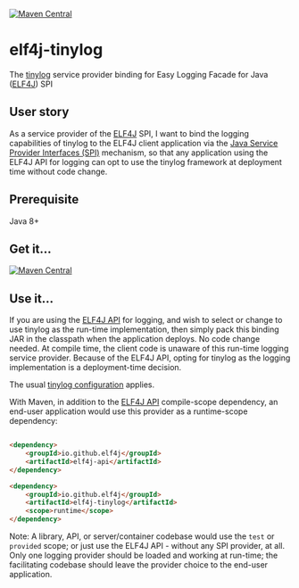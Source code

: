 [![Maven Central](https://img.shields.io/maven-central/v/io.github.elf4j/elf4j-tinylog.svg?label=Maven%20Central)](https://search.maven.org/search?q=g:%22io.github.elf4j%22%20AND%20a:%22elf4j-tinylog%22)

# elf4j-tinylog

The [tinylog](https://tinylog.org/v2/) service provider binding for Easy Logging Facade for
Java ([ELF4J](https://github.com/elf4j/elf4j-api)) SPI

## User story

As a service provider of the [ELF4J](https://github.com/elf4j/elf4j-api) SPI, I want to bind the logging capabilities of
tinylog to the ELF4J client application via
the [Java Service Provider Interfaces (SPI)](https://docs.oracle.com/javase/tutorial/sound/SPI-intro.html) mechanism, so
that any application using the ELF4J API for logging can opt to use the tinylog framework at deployment time without
code change.

## Prerequisite

Java 8+

## Get it...

[![Maven Central](https://img.shields.io/maven-central/v/io.github.elf4j/elf4j-tinylog.svg?label=Maven%20Central)](https://search.maven.org/search?q=g:%22io.github.elf4j%22%20AND%20a:%22elf4j-tinylog%22)

## Use it...

If you are using the [ELF4J API](https://github.com/elf4j/elf4j-api#the-client-api) for logging, and wish to select or
change to use tinylog as the run-time implementation, then simply pack this binding JAR in the classpath when the
application deploys. No code change needed. At compile time, the client code is unaware of this run-time logging service
provider. Because of the ELF4J API, opting for tinylog as the logging implementation is a deployment-time decision.

The usual [tinylog configuration](https://tinylog.org/v2/configuration/) applies.

With Maven, in addition to the [ELF4J API](https://github.com/elf4j/elf4j-api#the-client-api) compile-scope dependency,
an end-user application would use this provider as a runtime-scope dependency:

```html

<dependency>
    <groupId>io.github.elf4j</groupId>
    <artifactId>elf4j-api</artifactId>
</dependency>

<dependency>
    <groupId>io.github.elf4j</groupId>
    <artifactId>elf4j-tinylog</artifactId>
    <scope>runtime</scope>
</dependency>
```

Note: A library, API, or server/container codebase would use the `test` or `provided` scope; or just use the ELF4J API -
without any SPI provider, at all. Only one logging provider should be loaded and working at run-time; the
facilitating codebase should leave the provider choice to the end-user application.
